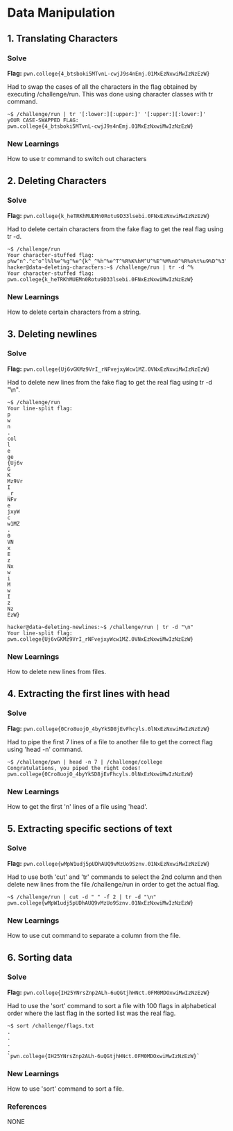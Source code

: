 # Data Manipulation

## 1. Translating Characters 

### Solve
**Flag:** `pwn.college{4_btsboki5MTvnL-cwjJ9s4nEmj.01MxEzNxwiMwIzNzEzW}`

Had to swap the cases of all the characters in the flag obtained by executing /challenge/run. This was done using character classes with tr command.
```
~$ /challenge/run | tr '[:lower:][:upper:]' '[:upper:][:lower:]'
yOUR CASE-SWAPPED FLAG:
pwn.college{4_btsboki5MTvnL-cwjJ9s4nEmj.01MxEzNxwiMwIzNzEzW}
```

### New Learnings
How to use tr command to switch out characters

## 2. Deleting Characters

### Solve
**Flag:** `pwn.college{k_heTRKhMUEMn0Rotu9D33lsebi.0FNxEzNxwiMwIzNzEzW}`

Had to delete certain characters from the fake flag to get the real flag using tr -d.
```
~$ /challenge/run
Your character-stuffed flag:
p%w^n^.^c^o^l%l%e^%g^%e^{k^_^%h^%e^T^%R%K%hM^U^%E^%M%n0^%R%o%t%u9%D^%3^%3^l%se^b%i%.^0^F^N^%x^%E^zN^%x^w^i^M%w%I^%zN%z^E^z^W^}^%
hacker@data~deleting-characters:~$ /challenge/run | tr -d ^%
Your character-stuffed flag:
pwn.college{k_heTRKhMUEMn0Rotu9D33lsebi.0FNxEzNxwiMwIzNzEzW}
```

### New Learnings
How to delete certain characters from a string.

## 3. Deleting newlines

### Solve
**Flag:** `pwn.college{Uj6vGKMz9VrI_rNFvejxyWcw1MZ.0VNxEzNxwiMwIzNzEzW}`

Had to delete new lines from the fake flag to get the real flag using tr -d "\n".
```
~$ /challenge/run
Your line-split flag: 
p
w
n
.
col
l
e
ge
{Uj6v
G
K
Mz9Vr
I
_r
NFv
e
jxyW
c
w1MZ
.
0
VN
x
E
z
Nx
w
i
M
w
I
z
Nz
EzW}

hacker@data~deleting-newlines:~$ /challenge/run | tr -d "\n"
Your line-split flag: pwn.college{Uj6vGKMz9VrI_rNFvejxyWcw1MZ.0VNxEzNxwiMwIzNzEzW}
```

### New Learnings
How to delete new lines from files.

## 4. Extracting the first lines with head

### Solve
**Flag:** `pwn.college{0Cro8uojO_4byYkSD8jEvFhcyls.0lNxEzNxwiMwIzNzEzW}`

Had to pipe the first 7 lines of a file to another file to get the correct flag using 'head -n' command.
```
~$ /challenge/pwn | head -n 7 | /challenge/college
Congratulations, you piped the right codes!
pwn.college{0Cro8uojO_4byYkSD8jEvFhcyls.0lNxEzNxwiMwIzNzEzW}
```

### New Learnings
How to get the first 'n' lines of a file using 'head'.

## 5. Extracting specific sections of text

### Solve
**Flag:** `pwn.college{wMpW1udj5pUDhAUQ9vMzUo9Sznv.01NxEzNxwiMwIzNzEzW}`

Had to use both 'cut' and 'tr' commands to select the 2nd column and then delete new lines from the file /challenge/run in order to get the actual flag.
```
~$ /challenge/run | cut -d " " -f 2 | tr -d "\n"
pwn.college{wMpW1udj5pUDhAUQ9vMzUo9Sznv.01NxEzNxwiMwIzNzEzW}
```

### New Learnings
How to use cut command to separate a column from the file.

## 6. Sorting data

### Solve
**Flag:** `pwn.college{IH25YNrsZnp2ALh-6uQGtjhHNct.0FM0MDOxwiMwIzNzEzW}`

Had to use the 'sort' command to sort a file with 100 flags in alphabetical order where the last flag in the sorted list was the real flag.
```
~$ sort /challenge/flags.txt
. 
.
.
.
`pwn.college{IH25YNrsZnp2ALh-6uQGtjhHNct.0FM0MDOxwiMwIzNzEzW}`
```

### New Learnings
How to use 'sort' command to sort a file. 

### References
NONE
